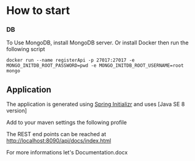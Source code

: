 # How to start

### DB
To Use MongoDB, install MongoDB server.
Or install Docker then run the following script
 
```
docker run --name registerApi -p 27017:27017 -e MONGO_INITDB_ROOT_PASSWORD=pwd -e MONGO_INITDB_ROOT_USERNAME=root mongo
```



## Application
The application is generated using [Spring Initializr](https://start.spring.io/) and uses [Java SE 8 version]

Add to your maven settings the following profile



The REST end points can be reached at [http://localhost:8090/api/docs/index.html](http://localhost:8090/api/docs/index.html) 

For more informations let's Documentation.docx